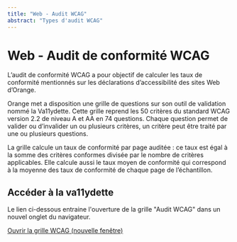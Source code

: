 ```yaml
---
title: "Web - Audit WCAG"
abstract: "Types d'audit WCAG"
---
```


# Web - Audit de conformité WCAG

L’audit de conformité WCAG a pour objectif de calculer les taux de conformité mentionnés sur les déclarations d’accessibilité des sites Web d’Orange.

Orange met a disposition une grille de questions sur son outil de validation nommé la Va11ydette. Cette grille reprend les 50 critères du standard WCAG version 2.2 de niveau A et AA en 74 questions. Chaque question permet de valider ou d’invalider un ou plusieurs critères, un critère peut être traité par une ou plusieurs questions.

La grille calcule un taux de conformité par page auditée : ce taux est égal à la somme des critères conformes divisée par le nombre de critères applicables. Elle calcule aussi le taux moyen de conformité qui correspond à la moyenne des taux de conformité de chaque page de l’échantillon.

## Accéder à la va11ydette

Le lien ci-dessous entraine l'ouverture de la grille "Audit WCAG" dans un nouvel onglet du navigateur.

<a href="https://la-va11ydette.orange.com/?list=wcag-web&lang=fr" target="_blank" rel="noopener noreferrer" class="btn btn-secondary" title="Ouvrir la grille WCAG (nouvelle fenêtre)">Ouvrir la grille WCAG<span class="visually-hidden"> (nouvelle fenêtre)</span></a>
